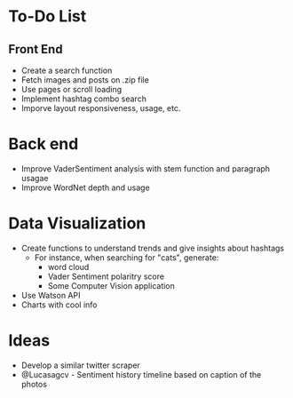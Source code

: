 # To-Do List

## Front End
* Create a search function
* Fetch images and posts on .zip file
* Use pages or scroll loading
* Implement hashtag combo search
* Imporve layout responsiveness, usage, etc.

# Back end
* Improve VaderSentiment analysis with stem function and paragraph usagae
* Improve WordNet depth and usage

# Data Visualization
* Create functions to understand trends and give insights about hashtags
	* For instance, when searching for "cats", generate:
		* word cloud 
		* Vader Sentiment polaritry score
		* Some Computer Vision application
* Use Watson API
* Charts with cool info

# Ideas
* Develop a similar twitter scraper 
* @Lucasagcv - Sentiment history timeline based on caption of the photos
